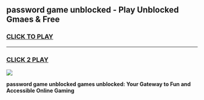 
## password game unblocked - Play Unblocked Gmaes & Free
<h3>
<a href="https://news.freeplayer.one?title=password_game_unblocked&ref=23F">CLICK TO PLAY</a></h3>
<hr>

<h3>
<a href="https://news.freeplayer.one?title=password_game_unblocked&ref=23F">CLICK 2 PLAY</a>
  
</h3>

<a href="https://news.freeplayer.one?title=password_game_unblocked&ref=23F/"><img src="https://clearcache.store/games.png"></a>


**password game unblocked games unblocked: Your Gateway to Fun and Accessible Online Gaming**
